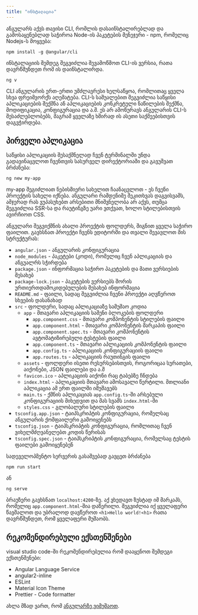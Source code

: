 ```yaml
---
title: "ინსტალაცია"
---
```


ანგულარს აქვს თავისი CLI, რომლის დასაინსტალირებლად და გამოსაყენებლად საჭიროა
Node-ის პაკეტების მენეჯერი - npm, რომელიც Nodejs-ს მოყვება:

```
npm install -g @angular/cli
```

ინსტალაციის შემდეგ შეგვიძლია შევამოწმოთ CLI-ის ვერსია, რათა დავრწმუნდეთ რომ ის დაინსტალირდა.

```
ng v
```

CLI ანგულარის ერთ-ერთი უმძლავრესი ხელსაწყოა, რომლითაც ყველა სხვა ფრეიმვორქს აღემატება.
CLI-ს საშუალებით შეგვიძლია საწყისი აპლიკაციების შექმნა ან აპლიკაციების კონკრეტული ნაწილების
შექმნა, მოდიფიკაცია, კონფიგურაცია და ა.შ. ეს არ ამოწურავს ანგულარის CLI-ს შესაძლებლობებს,
მაგრამ ყველაზე ხშირად ის ასეთი საქმეებისთვის დაგვჭირდება.

## პირველი აპლიკაცია

საწყისი აპლიკაციის შესაქმნელად ჩვენ ტერმინალში უნდა გადავინაცვლოთ ჩვენთვის სასურველ დირექტორიაში
და გავუშვათ ბრძანება:

```
ng new my-app
```

my-app შეგიძლიათ ნებისმიერი სახელით ჩაანაცვლოთ - ეს ჩვენი პროექტის სახელი იქნება.
ანგულარი რამდენიმე შეკითხვას დაგვისვამს, ამჯერად რას ვუპასუხებთ არსებითი მნიშვნელობა
არ აქვს, თუმცა შეგვიძლია SSR-სა და რაუტინგზე უარი ვთქვათ, ხოლო სტილებისთვის ავირჩიოთ CSS.

ანგულარი შეგვიქმნის ახალი პროექტის ფოლდერს, შიგნით ყველა საჭირო ფაილით. გავხსნათ პროექტი
ჩვენს ედიტორში და თვალი შევავლოთ მის სტრუქტურას:

- `angular.json` - ანგულარის კონფიგურაცია
- `node_modules` - პაკეტები (კოდი), რომელიც ჩვენ აპლიკაციას და ანგუალრს სჭირდება
- `package.json` - ინფორმაცია საჭირო პაკეტების და მათი ვერსიების შესახებ
- `package-lock.json` - პაკეტების ვერსიებს შორის ურთიერთდამოკიდებულების შესახებ ინფორმაცია
- `README.md` - ფაილი, სადაც შეგვიძლია ჩვენი პროექტი აღვწეროთ სხვების დასანახად
- `src` - ფოლდერი, სადაც აპლიკაციაზე სამუშაო კოდია
  - `app` - მთავარი აპლიკაციის საშენი ბლოკების ფოლდერი
    - `app.component.css` - მთავარი კომპონენტის სტილების ფაილი
    - `app.component.html` - მთავარი კომპონენტის მარკაპის ფაილი
    - `app.component.spec.ts` - მთავარი კომპონენტის ავტომატიზირებული ტესტების ფაილი
    - `app.component.ts` - მთავარი აპლიკაციის კომპონენტის ფაილი
    - `app.config.ts` - აპლიკაციის კონფიგურაციის ფაილი
    - `app.routes.ts` - აპლიკაციის რაუთინგის ფაილი
  - `assets` - ფოლდერი ისეთი რესურსებისთვის, როგორიცაა სურათები, აიქონები, JSON ფაილები და ა.შ
  - `favicon.ico` - აპლიკაციის აიქონი რაც ტაბებზე ჩნდება
  - `index.html` - აპლიკაციის მთავარი ამოსავალი წერტილი. მთლიანი აპლიკაცია ამ ერთ ფაილში იმუშავებს
  - `main.ts` - ქმნის აპლიკაციას `app.config.ts`-ში არსებული კონფიგურაციის მიხედვით და მას სვამს `index.html`-ში
  - `styles.css` - გლობალური სტილების ფაილი
- `tsconfig.app.json` - ტაიპსკრიპტის კონფიგურაცია, რომელსაც ანგულარის ქომფაილერი გამოიყენებს
- `tsconfig.json` - ტაიპსკრიპტის კონფიგურაცია, რომლითაც ჩვენ ვიხელმძღვანელებთ კოდის წერისას
- `tsconfig.spec.json` - ტაიპსკრიპტის კონფიგურაცია, რომელსაც ტესტის ფაილები გამოიყენებენ

სადეველოპმენტო სერვერის გასაშვებად გავცეთ ბრძანება

```
npm run start
```

ან

```
ng serve
```

ბრაუზერი გავხსნათ `localhost:4200`-ზე. აქ ვხედავთ ზუსტად იმ მარკაპს, რომელიც `app.component.html`-შია დაწერილი.
შეგვიძლია იქ ყველაფერი წავშალოთ და უბრალოდ დავწეროთ `<h1>Hello world!<h1>` რათა დავრწმუნდეთ, რომ ყველაფერი
მუშაობს.

## რეკომენდირებული ექსთენშენები

visual studio code-ში რეკომენდირებულია რომ დააყენოთ შემდეგი ექსთენშენები:

- Angular Language Service
- angular2-inline
- ESLint
- Material Icon Theme
- Prettier - Code formatter

ახლა მზად ვართ, რომ [ანგულარზე ვიმუშაოთ](./doc/guides/angular/introduction/creating-component).
